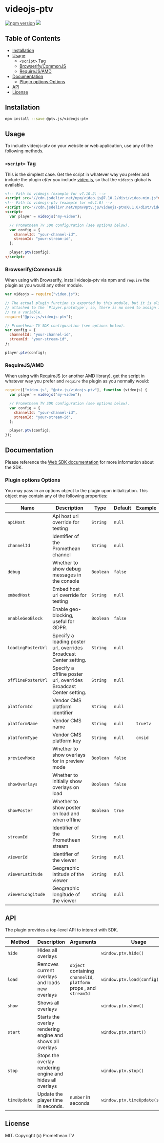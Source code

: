 # videojs-ptv

[![npm version](https://badge.fury.io/js/%40ptv.js%2Fvideojs-ptv.svg)](https://badge.fury.io/js/%40ptv.js%2Fvideojs-ptv)
[![](https://data.jsdelivr.com/v1/package/npm/@ptv.js/videojs-ptv/badge)](https://www.jsdelivr.com/package/npm/@ptv.js/videojs-ptv)

## Table of Contents

<!-- START doctoc generated TOC please keep comment here to allow auto update -->
<!-- DON'T EDIT THIS SECTION, INSTEAD RE-RUN doctoc TO UPDATE -->

- [Installation](#installation)
- [Usage](#usage)
  - [`<script>` Tag](#script-tag)
  - [Browserify/CommonJS](#browserifycommonjs)
  - [RequireJS/AMD](#requirejsamd)
- [Documentation](#documentation)
  - [Plugin options Options](#plugin-options-options)
- [API](#api)
- [License](#license)

<!-- END doctoc generated TOC please keep comment here to allow auto update -->

## Installation

```sh
npm install --save @ptv.js/videojs-ptv
```

## Usage

To include videojs-ptv on your website or web application, use any of the following methods.

### `<script>` Tag

This is the simplest case. Get the script in whatever way you prefer and include the plugin _after_ you include [video.js][videojs], so that the `videojs` global is available.

```html
<!-- Path to videojs (example for v7.10.2) -->
<script src="//cdn.jsdelivr.net/npm/video.js@7.10.2/dist/video.min.js"></script>
<!-- Path to videojs-ptv (example for v0.1.0) -->
<script src="//cdn.jsdelivr.net/npm/@ptv.js/videojs-ptv@0.1.0/dist/videojs-ptv.min.js"></script>
<script>
  var player = videojs("my-video");

  // Promethean TV SDK configuration (see options below).
  var config = {
    channelId: "your-channel-id",
    streamId: "your-stream-id",
  };

  player.ptv(config);
</script>
```

### Browserify/CommonJS

When using with Browserify, install videojs-ptv via npm and `require` the plugin as you would any other module.

```js
var videojs = require("video.js");

// The actual plugin function is exported by this module, but it is also
// attached to the `Player.prototype`; so, there is no need to assign it
// to a variable.
require("@ptv.js/videojs-ptv");

// Promethean TV SDK configuration (see options below).
var config = {
  channelId: "your-channel-id",
  streamId: "your-stream-id",
};

player.ptv(config);
```

### RequireJS/AMD

When using with RequireJS (or another AMD library), get the script in whatever way you prefer and `require` the plugin as you normally would:

```js
require(["video.js", "@ptv.js/videojs-ptv"], function (videojs) {
  var player = videojs("my-video");

  // Promethean TV SDK configuration (see options below).
  var config = {
    channelId: "your-channel-id",
    streamId: "your-stream-id",
  };

  player.ptv(config);
});
```

## Documentation

Please reference the [Web SDK documentation](https://docs.promethean.tv/developer-sdk/integration-guide-web) for more information about the SDK.

### Plugin options Options

You may pass in an options object to the plugin upon initialization. This object may contain any of the following properties:

| Name               | Description                                                       | Type      | Default | Example  |
| ------------------ | ----------------------------------------------------------------- | --------- | ------- | -------- |
| `apiHost`          | Api host url override for testing                                 | `String`  | `null`  |          |
| `channelId`        | Identifier of the Promethean channel                              | `String`  | `null`  |          |
| `debug`            | Whether to show debug messages in the console                     | `Boolean` | `false` |          |
| `embedHost`        | Embed host url override for testing                               | `String`  | `null`  |          |
| `enableGeoBlock`   | Enable geo-blocking, useful for GDPR.                             | `Boolean` | `false` |          |
| `loadingPosterUrl` | Specify a loading poster url, overrides Broadcast Center setting. | `String`  | `null`  |          |
| `offlinePosterUrl` | Specify a offline poster url, overrides Broadcast Center setting. | `String`  | `null`  |          |
| `platformId`       | Vendor CMS platform identifier                                    | `String`  | `null`  |          |
| `platformName`     | Vendor CMS name                                                   | `String`  | `null`  | `truetv` |
| `platformType`     | Vendor CMS platform key                                           | `String`  | `null`  | `cmsid`  |
| `previewMode`      | Whether to show overlays for in preview mode                      | `Boolean` | `false` |          |
| `showOverlays`     | Whether to initially show overlays on load                        | `Boolean` | `false` |          |
| `showPoster`       | Whether to show poster on load and when offline                   | `Boolean` | `true`  |          |
| `streamId`         | Identifier of the Promethean stream                               | `String`  | `null`  |          |
| `viewerId`         | Identifier of the viewer                                          | `String`  | `null`  |          |
| `viewerLatitude`   | Geographic latitude of the viewer                                 | `String`  | `null`  |          |
| `viewerLongitude`  | Geographic longitude of the viewer                                | `String`  | `null`  |          |

## API

The plugin provides a top-level API to interact with SDK.

| Method       | Description                                                | Arguments                                                          | Usage                            |
| ------------ | ---------------------------------------------------------- | ------------------------------------------------------------------ | -------------------------------- |
| `hide`       | Hides all overlays                                         |                                                                    | `window.ptv.hide()`              |
| `load`       | Removes current overlays and loads new overlays            | `object` containing `channelId`, `platform` props , and `streamId` | `window.ptv.load(config)`        |
| `show`       | Shows all overlays                                         |                                                                    | `window.ptv.show()`              |
| `start`      | Starts the overlay rendering engine and shows all overlays |                                                                    | `window.ptv.start()`             |
| `stop`       | Stops the overlay rendering engine and hides all overlays  |                                                                    | `window.ptv.stop()`              |
| `timeUpdate` | Update the player time in seconds.                         | `number` in seconds                                                | `window.ptv.timeUpdate(seconds)` |

## License

MIT. Copyright (c) Promethean TV

[videojs]: http://videojs.com/
